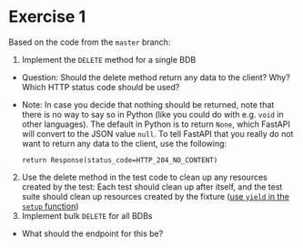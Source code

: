 # Exercise 1

Based on the code from the `master` branch:

1. Implement the `DELETE` method for a single BDB
  - Question: Should the delete method return any data to the client? Why? Which HTTP status code should be used?
  - Note: In case you decide that nothing should be returned, note that there is no way to say so in Python (like you could do with e.g. `void` in other languages). The default in Python is to return `None`, which FastAPI will convert to the JSON value `null`. To tell FastAPI that you really do not want to return any data to the client, use the following:

    `return Response(status_code=HTTP_204_NO_CONTENT)`

2. Use the delete method in the test code to clean up any resources created by the test: Each test should clean up after itself, and the test suite should clean up resources created by the fixture ([use `yield` in the `setup` function](https://docs.pytest.org/en/6.2.x/fixture.html#teardown-cleanup-aka-fixture-finalization))
3. Implement bulk `DELETE` for all BDBs
  - What should the endpoint for this be?